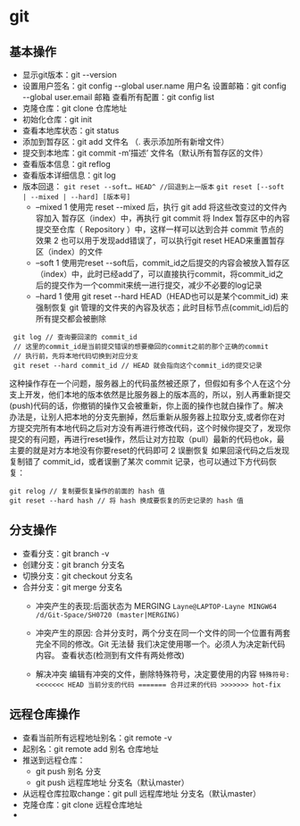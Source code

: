 # git
## 基本操作
* 显示git版本：git --version
* 设置用户签名：git config --global user.name 用户名
   设置邮箱：git config --global user.email 邮箱
   查看所有配置：git config list
* 克隆仓库：git clone 仓库地址
* 初始化仓库：git init 
* 查看本地库状态：git status
* 添加到暂存区：git add 文件名 （. 表示添加所有新增文件）
* 提交到本地库：git commit -m’描述’ 文件名（默认所有暂存区的文件）
* 查看版本信息：git reflog 
* 查看版本详细信息：git log
* 版本回退：
`git reset --soft… HEAD^ //回退到上一版本`
`git reset [--soft | --mixed | --hard] [版本号]`
   + –mixed
1 使用完 reset --mixed 后，执行 git add 将这些改变过的文件內容加入 暂存区（index）中，再执行 git commit 将 Index 暂存区中的內容提交至仓库（ Repository ）中，这样一样可以达到合并 commit 节点的效果
2 也可以用于发现add错误了，可以执行git reset HEAD来重置暂存区（index）的文件
   + –soft
1 使用完reset --soft后，commit_id之后提交的内容会被放入暂存区（index）中，此时已经add了，可以直接执行commit，将commit_id之后的提交作为一个commit来统一进行提交，减少不必要的log记录
   + –hard
1 使用 git reset --hard HEAD（HEAD也可以是某个commit_id) 来强制恢复 git 管理的文件夹的內容及状态；此时目标节点(commit_id)后的所有提交都会被删除
```
 git log // 查询要回滚的 commit_id
 // 这里的commit_id是当前提交错误的想要撤回的commit之前的那个正确的commit
 // 执行前，先将本地代码切换到对应分支
 git reset --hard commit_id // HEAD 就会指向这个commit_id的提交记录
```
这种操作存在一个问题，服务器上的代码虽然被还原了，但假如有多个人在这个分支上开发，他们本地的版本依然是比服务器上的版本高的，所以，别人再重新提交(push)代码的话，你撤销的操作又会被重新，你上面的操作也就白操作了。解决办法是，让别人把本地的分支先删掉，然后重新从服务器上拉取分支,或者你在对方提交完所有本地代码之后对方没有再进行修改代码，这个时候你提交了，发现你提交的有问题，再进行reset操作，然后让对方拉取（pull）最新的代码也ok，最主要的就是对方本地没有你要reset的代码即可
2 误删恢复
如果回滚代码之后发现复制错了 commit_id，或者误删了某次 commit 记录，也可以通过下方代码恢复：
```vim
git relog // 复制要恢复操作的前面的 hash 值
git reset --hard hash // 将 hash 换成要恢复的历史记录的 hash 值
```

## 分支操作
* 查看分支：git branch -v
* 创建分支：git branch 分支名
* 切换分支：git checkout 分支名
* 合并分支：git merge 分支名
  + 冲突产生的表现:后面状态为 MERGING
`Layne@LAPTOP-Layne MINGW64 /d/Git-Space/SH0720 (master|MERGING) `

  + 冲突产生的原因:
合并分支时，两个分支在同一个文件的同一个位置有两套完全不同的修改。Git 无法替
我们决定使用哪一个。必须人为决定新代码内容。
查看状态(检测到有文件有两处修改)
  + 解决冲突
  编辑有冲突的文件，删除特殊符号，决定要使用的内容
`特殊符号:<<<<<<< HEAD 当前分支的代码 ======= 合并过来的代码 >>>>>>> hot-fix `
## 远程仓库操作
* 查看当前所有远程地址别名：git remote -v
* 起别名：git remote add 别名 仓库地址
* 推送到远程仓库：
   + git push 别名 分支
   + git push 远程库地址 分支名（默认master）
* 从远程仓库拉取change：git pull 远程库地址 分支名（默认master）
* 克隆仓库：git clone 远程仓库地址
* 
   